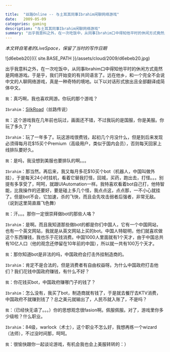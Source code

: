 ```yaml
---

title:  "丝路Online -- 与土耳其同事Ibrahim闲聊网络游戏"
date:   2009-05-09
categories: gaming
description: "与土耳其同事Ibrahim闲聊网络游戏"
summary: "出乎我意料之外，在一次吃饭中，从同事Ibrahim口中得知他平时的休闲方式竟然是网络游戏。于是乎，我们开始变的有共同语言了。远在他乡，和一个完全不会说中文的人聊网络游戏，真是一种奇特的境地。以下以对话形式放出且全部翻译成简体中文。"
---
```


*本文转自笔者的LiveSpace，保留了当时的写作日期*

![d6ebeb20]({{ site.BASE_PATH }}/assets/cloud/2009/d6ebeb20.jpg)

出乎我意料之外，在一次吃饭中，从同事Ibrahim口中得知他平时的休闲方式竟然是网络游戏。于是乎，我们开始变的有共同语言了。远在他乡，和一个完全不会说中文的人聊网络游戏，真是一种奇特的境地。以下以对话形式放出且全部翻译成简体中文。

 

`我`：真巧啊，我也喜欢网游。你玩的那个游戏？

`Ibrahim`：[SilkRoad](http://www.joymax.com/silkroad/)（丝路传说）

`我`：这个游戏我在几年前也玩过，画面还不错，不过我玩的是国服，你是美服。你玩了多久了？

`Ibrahim`：玩了一年多了。玩这游戏很费钱，起初几个月没什么，但是到后来发现必须得每月花$15买个Premium（高级用户，类似于国内会员），否则每天回家上线排队要好久。

`我`：是吗，我没想到美服也要排队的啊。。。

`Ibrahim`：那当然。再后来，我又每月多花$10买个bot（机器人，中国叫做外挂），于是每天24小时挂机，看着它替我打怪，回城，买药，跑出去，打怪。。。别提有多享受了，呵呵，就跟UIAutomation一样。我特喜欢看着bot自己打，他特智能，比我操作的还要好，要是碰上多几个怪，我点点这，点点那，一不小心就挂了。但是bot不会，它加速，杀的飞快，而且会先攻击弱者后强者，非常无敌。（说到这里简直眉飞色舞）

`我`：汗。。。那你一定很崇拜做bot的那些人咯？

`Ibrahim`：是啊。而且我知道那些做bot的都是你们中国人，它有一个中国网站，也有一个英文网站，我就是从英文网站上买的bot。中国人特聪明，他们就喜欢做这个东西赚钱，我也乐于花钱消费。中国1000人里面就有1个天才，由于中国总共有10亿人口（他的观念还停留在10年前的中国），所以就一共有100万个天才。

`我`：那你知道bot是非法的吗，中国政府会打击外挂制造商的。

`Ibrahim`：肯定不是合法的，但是消费者有自由权益呀。为什么中国政府打击他们？我们花钱中国政府赚钱，有什么不好？

`我`：你花钱买bot，中国政府赚哪门子的钱了？

`Ibrahim`：怎么没有，我买了bot，制造商就有钱了，于是就去餐厅去KTV消费，中国政府不就赚到钱了？总之美元就输出了，人民币就入账了，不是吗？

`我`：（已经快无语了。。。）你的思想观念很fasion啊。佩服佩服。对了，游戏里你多少级啦？什么职业。

`Ibrahim`：84级，warlock（术士），这个职业不怎么好，我想再练一个wizard（法师），不过没时间那，呵呵。

`我`：很愉快跟你一起谈论游戏，有机会我也会上美服转转的：）